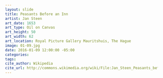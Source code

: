 ```yaml
---
layout: slide
title: Peasants Before an Inn
artist: Jan Steen
art_date: 1653
art_type: Oil on Canvas
art_height: 50
art_width: 62
art_location: Royal Picture Gallery Mauritshuis, The Hague
image: 01-09.jpg
date: 2016-01-09 12:00:00 -05:00
categories:
tags:
cite_author: Wikipedia
cite_url: http://commons.wikimedia.org/wiki/File:Jan_Steen_Peasants_before_an_Inn.jpg
---
```

